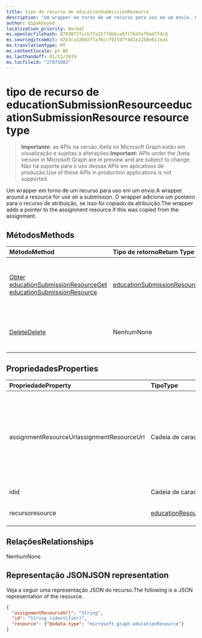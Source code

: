 ```yaml
---
title: tipo de recurso de educationSubmissionResource
description: 'Um wrapper em torno de um recurso para uso em um envio. O wrapper adiciona um ponteiro para o recurso de atribuição, se isso foi copiado da atribuição.  '
author: dipakboyed
localization_priority: Normal
ms.openlocfilehash: 8703072fccb77a2577db6ce0717647e79a47fdc8
ms.sourcegitcommit: d2b3ca32602ffa76cc7925d7f4d1e2258e611ea5
ms.translationtype: MT
ms.contentlocale: pt-BR
ms.lasthandoff: 01/11/2019
ms.locfileid: "27875982"
---
```

# <a name="educationsubmissionresource-resource-type"></a><span data-ttu-id="8194e-104">tipo de recurso de educationSubmissionResource</span><span class="sxs-lookup"><span data-stu-id="8194e-104">educationSubmissionResource resource type</span></span>

> <span data-ttu-id="8194e-105">**Importante:** as APIs na versão /beta no Microsoft Graph estão em visualização e sujeitas a alterações.</span><span class="sxs-lookup"><span data-stu-id="8194e-105">**Important:** APIs under the /beta version in Microsoft Graph are in preview and are subject to change.</span></span> <span data-ttu-id="8194e-106">Não há suporte para o uso dessas APIs em aplicativos de produção.</span><span class="sxs-lookup"><span data-stu-id="8194e-106">Use of these APIs in production applications is not supported.</span></span>

<span data-ttu-id="8194e-107">Um wrapper em torno de um recurso para uso em um envio.</span><span class="sxs-lookup"><span data-stu-id="8194e-107">A wrapper around a resource for use on a submission.</span></span> <span data-ttu-id="8194e-108">O wrapper adiciona um ponteiro para o recurso de atribuição, se isso foi copiado da atribuição.</span><span class="sxs-lookup"><span data-stu-id="8194e-108">The wrapper adds a pointer to the assignment resource if this was copied from the assignment.</span></span>  


## <a name="methods"></a><span data-ttu-id="8194e-109">Métodos</span><span class="sxs-lookup"><span data-stu-id="8194e-109">Methods</span></span>

| <span data-ttu-id="8194e-110">Método</span><span class="sxs-lookup"><span data-stu-id="8194e-110">Method</span></span>           | <span data-ttu-id="8194e-111">Tipo de retorno</span><span class="sxs-lookup"><span data-stu-id="8194e-111">Return Type</span></span>    |<span data-ttu-id="8194e-112">Descrição</span><span class="sxs-lookup"><span data-stu-id="8194e-112">Description</span></span>|
|:---------------|:--------|:----------|
|[<span data-ttu-id="8194e-113">Obter educationSubmissionResource</span><span class="sxs-lookup"><span data-stu-id="8194e-113">Get educationSubmissionResource</span></span>](../api/educationsubmissionresource-get.md) | [<span data-ttu-id="8194e-114">educationSubmissionResource</span><span class="sxs-lookup"><span data-stu-id="8194e-114">educationSubmissionResource</span></span>](educationsubmissionresource.md) |<span data-ttu-id="8194e-115">Leia as propriedades e os relacionamentos de um objeto **educationSubmissionResource** .</span><span class="sxs-lookup"><span data-stu-id="8194e-115">Read properties and relationships of an **educationSubmissionResource** object.</span></span>|
|[<span data-ttu-id="8194e-116">Delete</span><span class="sxs-lookup"><span data-stu-id="8194e-116">Delete</span></span>](../api/educationsubmissionresource-delete.md) | <span data-ttu-id="8194e-117">Nenhum</span><span class="sxs-lookup"><span data-stu-id="8194e-117">None</span></span> |<span data-ttu-id="8194e-118">Exclua um objeto **educationSubmissionResource** .</span><span class="sxs-lookup"><span data-stu-id="8194e-118">Delete an **educationSubmissionResource** object.</span></span> |

## <a name="properties"></a><span data-ttu-id="8194e-119">Propriedades</span><span class="sxs-lookup"><span data-stu-id="8194e-119">Properties</span></span>
| <span data-ttu-id="8194e-120">Propriedade</span><span class="sxs-lookup"><span data-stu-id="8194e-120">Property</span></span>     | <span data-ttu-id="8194e-121">Tipo</span><span class="sxs-lookup"><span data-stu-id="8194e-121">Type</span></span>   |<span data-ttu-id="8194e-122">Descrição</span><span class="sxs-lookup"><span data-stu-id="8194e-122">Description</span></span>|
|:---------------|:--------|:----------|
|<span data-ttu-id="8194e-123">assignmentResourceUrl</span><span class="sxs-lookup"><span data-stu-id="8194e-123">assignmentResourceUrl</span></span>|<span data-ttu-id="8194e-124">Cadeia de caracteres</span><span class="sxs-lookup"><span data-stu-id="8194e-124">String</span></span>|<span data-ttu-id="8194e-125">Ponteiro para a atribuição do qual este recurso foi copiado.</span><span class="sxs-lookup"><span data-stu-id="8194e-125">Pointer to the assignment from which this resource was copied.</span></span> <span data-ttu-id="8194e-126">Se for nulo, o aluno carregado o recurso.</span><span class="sxs-lookup"><span data-stu-id="8194e-126">If this is null, the student uploaded the resource.</span></span>|
|<span data-ttu-id="8194e-127">id</span><span class="sxs-lookup"><span data-stu-id="8194e-127">id</span></span>|<span data-ttu-id="8194e-128">Cadeia de caracteres</span><span class="sxs-lookup"><span data-stu-id="8194e-128">String</span></span>| <span data-ttu-id="8194e-129">Somente leitura.</span><span class="sxs-lookup"><span data-stu-id="8194e-129">Read-only.</span></span>|
|<span data-ttu-id="8194e-130">recurso</span><span class="sxs-lookup"><span data-stu-id="8194e-130">resource</span></span>|[<span data-ttu-id="8194e-131">educationResource</span><span class="sxs-lookup"><span data-stu-id="8194e-131">educationResource</span></span>](educationresource.md)|<span data-ttu-id="8194e-132">Objeto Resource.</span><span class="sxs-lookup"><span data-stu-id="8194e-132">Resource object.</span></span>|

## <a name="relationships"></a><span data-ttu-id="8194e-133">Relações</span><span class="sxs-lookup"><span data-stu-id="8194e-133">Relationships</span></span>
<span data-ttu-id="8194e-134">Nenhum</span><span class="sxs-lookup"><span data-stu-id="8194e-134">None</span></span>


## <a name="json-representation"></a><span data-ttu-id="8194e-135">Representação JSON</span><span class="sxs-lookup"><span data-stu-id="8194e-135">JSON representation</span></span>

<span data-ttu-id="8194e-136">Veja a seguir uma representação JSON do recurso.</span><span class="sxs-lookup"><span data-stu-id="8194e-136">The following is a JSON representation of the resource.</span></span>

<!-- {
  "blockType": "resource",
  "optionalProperties": [

  ],
  "@odata.type": "microsoft.graph.educationSubmissionResource"
}-->

```json
{
  "assignmentResourceUrl": "String",
  "id": "String (identifier)",
  "resource": {"@odata.type": "microsoft.graph.educationResource"}
}
```

<!-- uuid: 8fcb5dbc-d5aa-4681-8e31-b001d5168d79
2015-10-25 14:57:30 UTC -->
<!-- {
  "type": "#page.annotation",
  "description": "educationSubmissionResource resource",
  "keywords": "",
  "section": "documentation",
  "tocPath": ""
}-->
